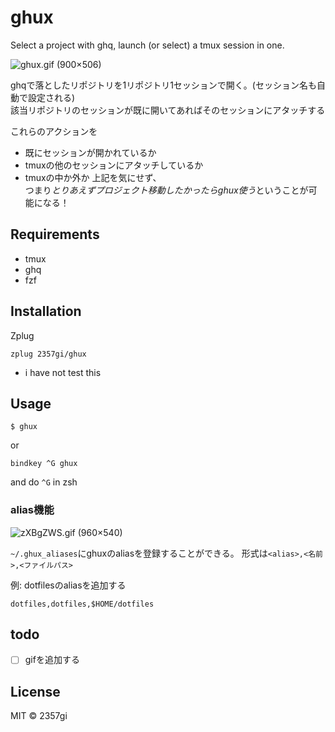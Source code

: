 # ghux

Select a project with ghq, launch (or select) a tmux session in one.

![ghux.gif (900×506)](https://i.imgur.com/8PPInKr.gif)

ghqで落としたリポジトリを1リポジトリ1セッションで開く。(セッション名も自動で設定される)  
該当リポジトリのセッションが既に開いてあればそのセッションにアタッチする  

これらのアクションを
- 既にセッションが開かれているか
- tmuxの他のセッションにアタッチしているか
- tmuxの中か外か
上記を気にせず、  
つまり*とりあえずプロジェクト移動したかったらghux使う*ということが可能になる！

## Requirements
- tmux
- ghq
- fzf

## Installation
Zplug

```zsh:.zshrc
zplug 2357gi/ghux
```
* i have not test this

## Usage
```
$ ghux
```

or

```zsh:.zshrc
bindkey ^G ghux
```
and do `^G` in zsh

### alias機能
![zXBgZWS.gif (960×540)](https://i.imgur.com/zXBgZWS.gif)

`~/.ghux_aliases`にghuxのaliasを登録することができる。
形式は`<alias>,<名前>,<ファイルパス>`

例: dotfilesのaliasを追加する

```
dotfiles,dotfiles,$HOME/dotfiles
```

## todo
- [ ] gifを追加する

## License
MIT :copyright: 2357gi
